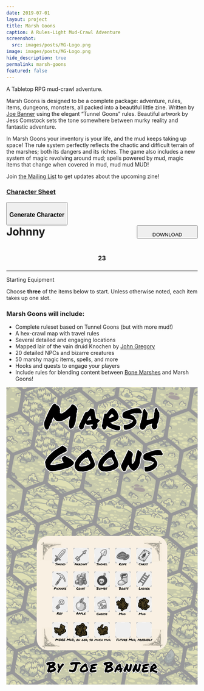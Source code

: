 ```yaml
---
date: 2019-07-01
layout: project
title: Marsh Goons
caption: A Rules-Light Mud-Crawl Adventure
screenshot:
  src: images/posts/MG-Logo.png
image: images/posts/MG-Logo.png
hide_description: true
permalink: marsh-goons
featured: false
---
```


A Tabletop RPG mud-crawl adventure. 

Marsh Goons is designed to be a complete package: adventure, rules, items, dungeons, monsters, all packed into a beautiful little zine. Written by [Joe Banner](https://joebanner.co.uk/) using the elegant “Tunnel Goons” rules. Beautiful artwork by Jess Comstock sets the tone somewhere between murky reality and fantastic adventure.

In Marsh Goons your inventory is your life, and the mud keeps taking up space! The rule system perfectly reflects the chaotic and difficult terrain of the marshes; both its dangers and its riches. The game also includes a new system of magic revolving around mud; spells powered by mud, magic items that change when covered in mud, mud mud MUD! 

Join [the Mailing List](https://gumroad.com/technicalgrimoire/follow) to get updates about the upcoming zine!

<div class="row centerButtons">
  <div class="col-md-6 col-6">
    <a class="btn bonemarshes-btn" href="/files/MG_CharSheet.pdf" target="_blank">
      <h3>Character Sheet</h3>
    </a>
  </div>
  <div class="col-md-6 col-9">
    <button id="CharButton" class="btn bonemarshes-btn" onclick="generate()">
      <h3>Generate Character</h3>
    </button>  
    </div>
</div>

<div class="container bonemarshesCard" id="charCard">
  <div style="display:flex;justify-content:space-between;">
    <h1 id="charName" style="margin-top:0px;">Johnny</h1>
    <button id="downloadBTN" class="btn bonemarshes-btn-sm data-html2canvas-ignore" onclick="saveCharacterIMG()" style="width:160px;margin-bottom:auto;">
      <p style="margin-bottom: 0;">DOWNLOAD</p>
    </button>
  </div>
  <div class="row">
		<div class="col-md col-10"><h3 id="charHP" style="text-align:center;">23</h3></div>
		<div class="col-md col-10"><h3 style="text-align:center;" id="charPOW"></h3></div>
		<div class="col-md col-10"><h3 style="text-align:center;" id="charINS"></h3></div>
		<div class="col-md col-10"><h3 style="text-align:center;" id="charKNO"></h3></div>
	</div>
  <hr>
  <p class="h2" style="margin-top: 10px;" id="charEquip">Starting Equipment</p>
  <p>Choose <strong>three</strong> of the items below to start. Unless otherwise noted, each item takes up one slot.</p>
  <p id="charItems"></p>
</div>

### Marsh Goons will include:

 - Complete ruleset based on Tunnel Goons (but with more mud!)
 - A hex-crawl map with travel rules
 - Several detailed and engaging locations
 - Mapped lair of the vain druid Knochen by [John Gregory](http://unlawfulgames.blogspot.com/)
 - 20 detailed NPCs and bizarre creatures
 - 50 marshy magic items, spells, and more
 - Hooks and quests to engage your players
 - Include rules for blending content between [Bone Marshes](/bone-marshes) and Marsh Goons!

![MG_cover.png.png](/images/posts/MG_cover.png)

<script async src="/assets/js/html2canvas.min.js"></script>
<script async src="/_pages/mg_generator.js" charset="utf-8"></script>